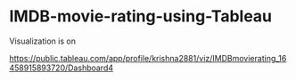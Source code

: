 # IMDB-movie-rating-using-Tableau

Visualization is on

https://public.tableau.com/app/profile/krishna2881/viz/IMDBmovierating_16458915893720/Dashboard4
